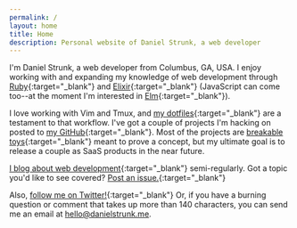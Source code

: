 ```yaml
---
permalink: /
layout: home
title: Home
description: Personal website of Daniel Strunk, a web developer
---
```


I'm Daniel Strunk, a web developer from Columbus, GA, USA. I enjoy working with
and expanding my knowledge of web development through
[Ruby][ruby]{:target="_blank"} and [Elixir][elixir]{:target="_blank"}
(JavaScript can come too--at the moment I'm interested in [Elm][elm]{:target="_blank"}).

I love working with Vim and Tmux, and [my dotfiles][dotfiles]{:target="_blank"}
are a testament to that workflow. I've got a couple of projects I'm hacking on
posted to [my GitHub][github]{:target="_blank"}. Most of the projects are
[breakable toys][apprenticeship-patterns]{:target="_blank"} meant to prove a
concept, but my ultimate goal is to release a couple as SaaS products in the
near future.

[I blog about web development][til]{:target="_blank"} semi-regularly. Got a
topic you'd like to see covered? [Post an issue.][til-issues]{:target="_blank"}

Also, [follow me on Twitter!][twitter]{:target="_blank"} Or, if you have a
burning question or comment that takes up more than 140 characters, you can send
me an email at [hello@danielstrunk.me].

[ruby]: http://ruby-lang.org
[elixir]: http://elixir-lang.org
[elm]: http://elm-lang.org
[dotfiles]: http://github.com/dstrunk/dotfiles
[github]: http://github.com/dstrunk
[apprenticeship-patterns]: http://chimera.labs.oreilly.com/books/1234000001813/ch05.html
[til]: http://danielstrunk.me/blog
[til-issues]: https://github.com/dstrunk/dstrunk.github.io/issues
[twitter]: http://twitter.com/dstrunk
[hello@danielstrunk.me]: mailto:hello@danielstrunk.me
